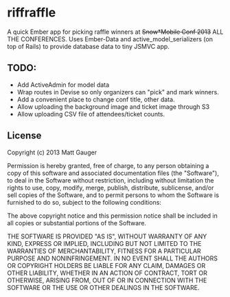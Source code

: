 # riffraffle

A quick Ember app for picking raffle winners at ~~Snow*Mobile Conf 2013~~ ALL THE CONFERENCES. Uses Ember-Data and active_model_serializers (on top of Rails) to provide database data to tiny JSMVC app.

## TODO:

- Add ActiveAdmin for model data
- Wrap routes in Devise so only organizers can "pick" and mark winners.
- Add a convenient place to change conf title, other data.
- Allow uploading the background image and ticket image through S3
- Allow uploading CSV file of attendees/ticket counts.

## License

Copyright (c) 2013 Matt Gauger

Permission is hereby granted, free of charge, to any person obtaining a copy of this software and associated documentation files (the "Software"), to deal in the Software without restriction, including without limitation the rights to use, copy, modify, merge, publish, distribute, sublicense, and/or sell copies of the Software, and to permit persons to whom the Software is furnished to do so, subject to the following conditions:

The above copyright notice and this permission notice shall be included in all copies or substantial portions of the Software.

THE SOFTWARE IS PROVIDED "AS IS", WITHOUT WARRANTY OF ANY KIND, EXPRESS OR IMPLIED, INCLUDING BUT NOT LIMITED TO THE WARRANTIES OF MERCHANTABILITY, FITNESS FOR A PARTICULAR PURPOSE AND NONINFRINGEMENT. IN NO EVENT SHALL THE AUTHORS OR COPYRIGHT HOLDERS BE LIABLE FOR ANY CLAIM, DAMAGES OR OTHER LIABILITY, WHETHER IN AN ACTION OF CONTRACT, TORT OR OTHERWISE, ARISING FROM, OUT OF OR IN CONNECTION WITH THE SOFTWARE OR THE USE OR OTHER DEALINGS IN THE SOFTWARE.
